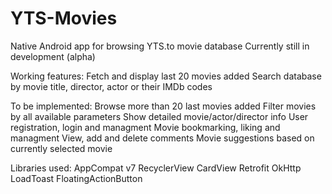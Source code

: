# YTS-Movies

Native Android app for browsing YTS.to movie database
Currently still in development (alpha)

Working features:
  Fetch and display last 20 movies added
  Search database by movie title, director, actor or their IMDb codes

To be implemented:
  Browse more than 20 last movies added
  Filter movies by all available parameters
  Show detailed movie/actor/director info
  User registration, login and managment
  Movie bookmarking, liking and managment
  View, add and delete comments
  Movie suggestions based on currently selected movie
  
Libraries used:
  AppCompat v7
  RecyclerView
  CardView
  Retrofit
  OkHttp
  LoadToast
  FloatingActionButton
  
  
